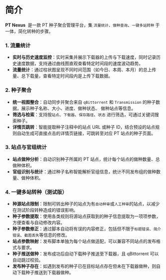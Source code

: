 # 简介

**PT Nexus**  是一款 PT 种子聚合管理平台，集 `流量统计`、`做种查询`、`一键多站转种` 于一体，简化转种的步骤。

### 1. 流量统计

- **实时与历史速度监控**：实时采集并展示下载器的上传与下载速度，同时记录历史速度数据，支持通过曲线图直观查看特定时间段的速度波动趋势。
- **流量统计**：通过柱状图呈现不同时间范围（如今日、本周、本月）的总上传量、总下载量，查看特定时间段内是上传下载数据。

### 2. 种子聚合

- **统一视图整合**：自动同步并聚合来自 `qBittorrent` 和 `Transmission` 的种子数据，展示种子名称、大小、进度、做种状态、 做种站点等信息。
- **筛选与检索**：支持按`站点`、`下载器`、`保存路径`、`状态` 进行筛选，可通过关键词搜索种子。
- **详情页跳转**：智能提取种子注释中的站点 URL 或种子 ID，结合预设的站点规则自动生成可直接点击的详情页链接，可跳转至对应 PT 站点的种子页面。

### 3. 站点与官组统计

- **站点做种分析**：自动识别种子所属的 PT 站点，统计每个站点的做种数量、总做种体积。
- **官组识别与统计**：通过种子名称智能解析官组信息，统计不同发布组的做种数量、做种体积。

### 4. 一键多站转种（测试版）

- **种源站点限制**：限制可转出种子的站点为有`自动种审`或`人工种审`的站点，以减少在测试阶段转种造成的错误影响。
- **种子参数提取**：使用各类规则将源站点获取到的种子信息提取为一项项参数，方便查看与自动修改内容。
- **种子参数修正**：通过脚本自动将有误的内容修正，包括但不限于`标题错误`、`简介错误`、`截图丢失`等信息的修改。
- **站点参数映射**：发布脚本单独为每个站点做适配，可以兼容不同站点的发布格式与要求。
- **种子推送做种**：发布成功后自动下载种子推送至下载器，且 qBittorrent 可以自动跳过校验。
- **发布种子存在**：如遇到发布的种子已在目标站点存在但未在下载器做种，则自动下载种子推送到下载器做种。
